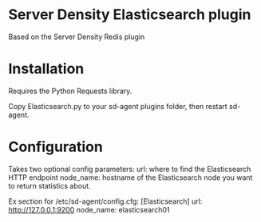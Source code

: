 # Server Density Elasticsearch plugin
Based on the Server Density Redis plugin

# Installation
Requires the Python Requests library.

Copy Elasticsearch.py to your sd-agent plugins folder, then restart sd-agent.

# Configuration
Takes two optional config parameters:
url: where to find the Elasticsearch HTTP endpoint
node_name: hostname of the Elasticsearch node you want to return statistics about.

Ex section for /etc/sd-agent/config.cfg:
[Elasticsearch]
url: http://127.0.0.1:9200
node_name: elasticsearch01
